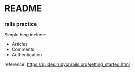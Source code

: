 # README

### rails practice

Simple blog include:

- Articles
- Comments
- Authentication

reference: https://guides.rubyonrails.org/getting_started.html
